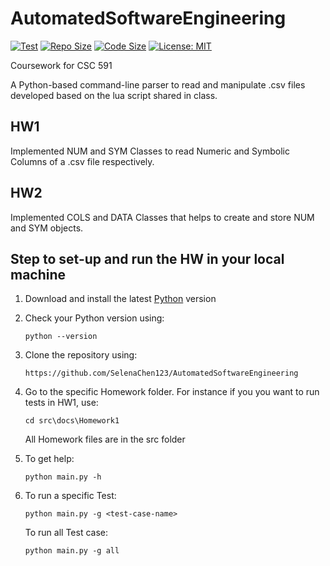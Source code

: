 # AutomatedSoftwareEngineering

[![Test](https://github.com/SelenaChen123/AutomatedSoftwareEngineering/actions/workflows/tests.yml/badge.svg)](https://github.com/SelenaChen123/AutomatedSoftwareEngineering/actions/workflows/tests.yml)
[![Repo Size](https://img.shields.io/github/repo-size/SelenaChen123/AutomatedSoftwareEngineering)](https://github.com/SelenaChen123/AutomatedSoftwareEngineering)
[![Code Size](https://img.shields.io/github/languages/code-size/SelenaChen123/AutomatedSoftwareEngineering)](https://github.com/SelenaChen123/AutomatedSoftwareEngineering)
[![License: MIT](https://img.shields.io/badge/License-MIT-yellow.svg)](https://opensource.org/licenses/MIT)

Coursework for CSC 591

A Python-based command-line parser to read and manipulate .csv files developed based on the lua script shared in class.

## HW1
Implemented NUM and SYM Classes to read Numeric and Symbolic Columns of a .csv file respectively.

## HW2
Implemented COLS and DATA Classes that helps to create and store NUM and SYM objects.

## Step to set-up and run the HW in your local machine

1. Download and install the latest [Python](https://www.python.org/downloads/) version

2. Check your Python version using: 

   `python --version`

3. Clone the repository using:

    `https://github.com/SelenaChen123/AutomatedSoftwareEngineering`

4. Go to the specific Homework folder. For instance if you you want to run tests in HW1, use:
  
    `cd src\docs\Homework1`
   
     All Homework files are in the src folder 

5. To get help:
   
    `python main.py -h` 

6. To run a specific Test:
  
   `python main.py -g <test-case-name>`
  
    To run all Test case:
  
   `python main.py -g all`
